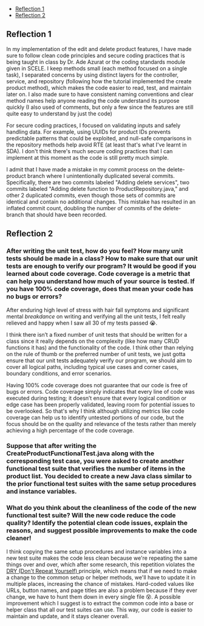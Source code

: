 - [Reflection 1](##Reflection-1)
- [Reflection 2](##Reflection-2)

## Reflection 1
In my implementation of the edit and delete product features, I have made sure to follow clean code principles 
and secure coding practices that is being taught in class by Dr. Ade Azurat or the coding standards module given in SCELE.
I keep methods small (each method focused on a single task), I separated concerns by using distinct layers for the controller, 
service, and repository (following how the tutorial implemented the create product method), which makes the code easier to read, test, 
and maintain later on. I also made sure to have consistent naming conventions and clear method names help anyone reading the code understand its purpose quickly 
(I also used of comments, but only a few since the features are still quite easy to understand by just the code)

For secure coding practices, I focused on validating inputs and safely handling data. For example, using UUIDs for product IDs prevents 
predictable patterns that could be exploited, and null-safe comparisons in the repository methods help avoid RTE (at least that's what I've learnt in SDA).
I don't think there's much secure coding practices that I can implement at this moment as the code is still pretty much simple.

I admit that I have made a mistake in my commit process on the delete-product branch where I unintentionally duplicated several commits. 
Specifically, there are two commits labeled "Adding delete services", two commits labeled "Adding delete function to ProductRepository.java," and other 2 duplicated commits, 
even though those sets of commits are identical and contain no additional changes. This mistake has resulted in an inflated commit count, doubling the number of commits of the delete-branch 
that should have been recorded. 

## Reflection 2
### After writing the unit test, how do you feel? How many unit tests should be made in a class? How to make sure that our unit tests are enough to verify our program? It would be good if you learned about code coverage. Code coverage is a metric that can help you understand how much of your source is tested. If you have 100% code coverage, does that mean your code has no bugs or errors?
After enduring high level of stress with hair fall symptoms and significant mental _breakdance_ on writing and verifying all the unit tests, I felt really relieved and happy when I saw all 30 of my tests passed 😭.

I think there isn’t a fixed number of unit tests that should be written for a class since it really depends on the complexity (like how many CRUD functions it has) and the functionality of the code. 
I think other than relying on the rule of thumb or the preferred number of unit tests, we just gotta ensure that our unit tests adequately verify our program, we should aim to cover all logical paths, 
including typical use cases and corner cases, boundary conditions, and error scenarios.

Having 100% code coverage does not guarantee that our code is free of bugs or errors. Code coverage simply indicates that every line of code was executed during testing; it doesn’t ensure that every logical 
condition or edge case has been properly validated, leaving room for potential issues to be overlooked. So that's why I think although utilizing metrics like code coverage can help us to identify untested portions of our 
code, but the focus should be on the quality and relevance of the tests rather than merely achieving a high percentage of the code coverage.

### Suppose that after writing the CreateProductFunctionalTest.java along with the corresponding test case, you were asked to create another functional test suite that verifies the number of items in the product list. You decided to create a new Java class similar to the prior functional test suites with the same setup procedures and instance variables.
### What do you think about the cleanliness of the code of the new functional test suite? Will the new code reduce the code quality? Identify the potential clean code issues, explain the reasons, and suggest possible improvements to make the code cleaner!

I think copying the same setup procedures and instance variables into a new test suite makes the code less clean because we're repeating the same things over and over, which after some research, this repetition violates the <a href='https://en.wikipedia.org/wiki/Don%27t_repeat_yourself'> DRY (Don't Repeat Yourself) </a>
principle, which means that if we need to make a change to the common setup or helper methods, we'll have to update it in multiple places, increasing the chance of mistakes. Hard-coded values like URLs, button names, and page 
titles are also a problem because if they ever change, we have to hunt them down in every single file 😵. A possible improvement which I suggest is to extract the common code into a base or helper class that all our test suites can use. This way, our code 
is easier to maintain and update, and it stays cleaner overall.